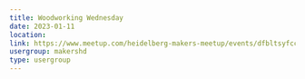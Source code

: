 ```yaml
---
title: Woodworking Wednesday
date: 2023-01-11
location: 
link: https://www.meetup.com/heidelberg-makers-meetup/events/dfbltsyfccbpb/
usergroup: makershd
type: usergroup
---
```

